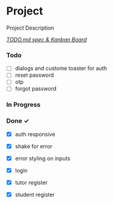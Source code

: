 # Project

Project Description

<em>[TODO.md spec & Kanban Board](https://bit.ly/3fCwKfM)</em>

### Todo

- [ ] dialogs and custome toaster for auth  
- [ ] reset password  
- [ ] otp  
- [ ] forgot password  

### In Progress


### Done ✓

- [x] auth responsive  
- [x] shake for error  
- [x] error styling on inputs  
- [x] login  
- [x] tutor register  
- [x] student register  

